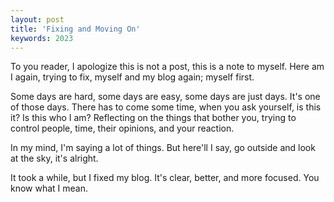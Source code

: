 ```yaml
---
layout: post
title: 'Fixing and Moving On'
keywords: 2023
---
```



To you reader, I apologize this is not a post, this is a note to myself.
Here am I again, trying to fix, myself and my blog again; myself first.


Some days are hard, some days are easy, some days are just days. It's one of those days.
There has to come some time, when you ask yourself, is this it? Is this who I am?
Reflecting on the things that bother you, trying to control people, time, their opinions, and your reaction.

In my mind, I'm saying a lot of things. But here'll I say, go outside and look at the sky, it's alright.

It took a while, but I fixed my blog. It's clear, better, and more focused. You know what I mean.



